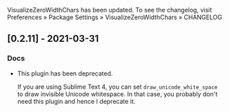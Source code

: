 VisualizeZeroWidthChars has been updated. To see the changelog, visit
Preferences » Package Settings » VisualizeZeroWidthChars » CHANGELOG


## [0.2.11] - 2021-03-31

### Docs
- This plugin has been deprecated.

  If you are using Sublime Text 4, you can set `draw_unicode_white_space` to draw invisible Unicode whitespace.
  In that case, you probably don't need this plugin and hence I deprecate it.
